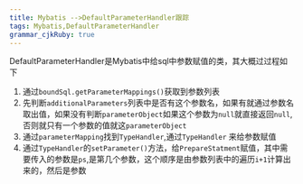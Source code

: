 ```yaml
---
title: Mybatis -->DefaultParameterHandler跟踪
tags: Mybatis,DefaultParameterHandler
grammar_cjkRuby: true
---
```

DefaultParameterHandler是Mybatis中给sql中参数赋值的类，其大概过过程如下
	

 1. 通过`boundSql.getParameterMappings()`获取到参数列表
 2. 先判断`additionalParameters`列表中是否有这个参数名，如果有就通过参数名取出值，如果没有判断`parameterObject`如果这个参数为`null`就直接返回`null`,否则就只有一个参数的值就这`parameterObject`
 3. 通过`parameterMapping`找到`TypeHandler`,通过`TypeHandler` 来给参数赋值
 4. 通过`TypeHandler`的`setParameter()`方法，给`PrepareStatment`赋值，其中需要传入的参数是`ps`,是第几个参数，这个顺序是由参数列表中的遍历`i+1`计算出来的，然后是参数

